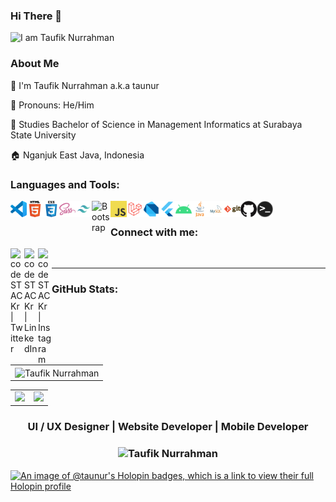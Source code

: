 ### Hi There 👋

<!--
**taunur/taunur** is a ✨ _special_ ✨ repository because its `README.md` (this file) appears on your GitHub profile.

Here are some ideas to get you started:

- 🔭 I’m currently working on ...
- 🌱 I’m currently learning ...
- 👯 I’m looking to collaborate on ...
- 🤔 I’m looking for help with ...
- 💬 Ask me about ...
- 📫 How to reach me: ...
- 😄 Pronouns: ...
- ⚡ Fun fact: ...
-->

![I am Taufik Nurrahman ](https://media.licdn.com/dms/image/C5616AQFQxn9rihHqqQ/profile-displaybackgroundimage-shrink_350_1400/0/1640270538621?e=1697673600&v=beta&t=2kFIPxGN7ie8RGntkkpJZnTe2Nb7Ls0RKh42hU7zkws)

### About Me

<p>📛 I'm Taufik Nurrahman a.k.a taunur</p>
<p>🧑 Pronouns: He/Him </p>
<p>🏫 Studies Bachelor of Science in Management Informatics at Surabaya State University</p>
<p>🏠 Nganjuk East Java, Indonesia</p>

### Languages and Tools:

[<img align="left" alt="Visual Studio Code" width="26px" src="https://raw.githubusercontent.com/github/explore/80688e429a7d4ef2fca1e82350fe8e3517d3494d/topics/visual-studio-code/visual-studio-code.png" />][webdevplaylist]
[<img align="left" alt="HTML5" width="26px" src="https://raw.githubusercontent.com/github/explore/80688e429a7d4ef2fca1e82350fe8e3517d3494d/topics/html/html.png" />][webdevplaylist]
[<img align="left" alt="CSS3" width="26px" src="https://raw.githubusercontent.com/github/explore/80688e429a7d4ef2fca1e82350fe8e3517d3494d/topics/css/css.png" />][cssplaylist]
[<img align="left" alt="Sass" width="26px" src="https://raw.githubusercontent.com/github/explore/80688e429a7d4ef2fca1e82350fe8e3517d3494d/topics/sass/sass.png" />][cssplaylist]
[<img align="left" alt="Tailwind CSS" width="26px" src="https://raw.githubusercontent.com/github/explore/80688e429a7d4ef2fca1e82350fe8e3517d3494d/topics/tailwind/tailwind.png" />][cssplaylist]
[<img align="left" alt="Bootsrap" width="30px" src="https://getbootstrap.com/docs/5.1/assets/brand/bootstrap-logo-shadow.png" />][cssplaylist]
[<img align="left" alt="JavaScript" width="26px" src="https://raw.githubusercontent.com/github/explore/80688e429a7d4ef2fca1e82350fe8e3517d3494d/topics/javascript/javascript.png" />][jsplaylist]
[<img align="left" alt="Laravel" width="26px" src="https://raw.githubusercontent.com/github/explore/e94815998e4e0713912fed477a1f346ec04c3da2/topics/laravel/laravel.png" />][webdevplaylist]
[<img align="left" alt="Dart" width="26px" src="https://raw.githubusercontent.com/github/explore/80688e429a7d4ef2fca1e82350fe8e3517d3494d/topics/dart/dart.png" />][webdevplaylist]
[<img align="left" alt="Flutter" width="26px" src="https://raw.githubusercontent.com/github/explore/361e2821e2dea67711cde99c9c40ed357061cf27/topics/flutter/flutter.png" />][webdevplaylist]
[<img align="left" alt="Android" width="26px" src="https://raw.githubusercontent.com/github/explore/80688e429a7d4ef2fca1e82350fe8e3517d3494d/topics/android/android.png" />][webdevplaylist]
[<img align="left" alt="Java" width="26px" src="https://raw.githubusercontent.com/github/explore/80688e429a7d4ef2fca1e82350fe8e3517d3494d/topics/java/java.png" />][webdevplaylist]
[<img align="left" alt="MySQL" width="26px" src="https://raw.githubusercontent.com/github/explore/80688e429a7d4ef2fca1e82350fe8e3517d3494d/topics/mysql/mysql.png" />][webdevplaylist]
[<img align="left" alt="Git" width="26px" src="https://raw.githubusercontent.com/github/explore/80688e429a7d4ef2fca1e82350fe8e3517d3494d/topics/git/git.png" />][webdevplaylist]
[<img align="left" alt="GitHub" width="26px" src="https://raw.githubusercontent.com/github/explore/78df643247d429f6cc873026c0622819ad797942/topics/github/github.png" />][webdevplaylist]
[<img align="left" alt="Terminal" width="26px" src="https://raw.githubusercontent.com/github/explore/80688e429a7d4ef2fca1e82350fe8e3517d3494d/topics/terminal/terminal.png" />][webdevplaylist]

<br />

### Connect with me:

[<img align="left" alt="codeSTACKr | Twitter" width="22px" src="https://cdn.jsdelivr.net/npm/simple-icons@v3/icons/twitter.svg" />][twitter]
[<img align="left" alt="codeSTACKr | LinkedIn" width="22px" src="https://cdn.jsdelivr.net/npm/simple-icons@v3/icons/linkedin.svg" />][linkedin]
[<img align="left" alt="codeSTACKr | Instagram" width="22px" src="https://cdn.jsdelivr.net/npm/simple-icons@v3/icons/instagram.svg" />][instagram]

<br>

---

### GitHub Stats:

<table align="center" width="100%">
  <tr>
    <td align="center">
      <img align="center" src="https://github-readme-streak-stats.herokuapp.com/?user=taunur&theme=tokyonight_duo" alt="Taufik Nurrahman" />
    </td>
  </tr>
</table>

<table align="center" width="100%">
  <tr>
    <td align="center">
      <img src="https://github-readme-stats.vercel.app/api?username=taunur&show_icons=true&theme=tokyonight">
    </td>
    <td align="center">
      <img src="https://github-readme-stats.vercel.app/api/top-langs/?username=taunur&theme=tokyonight&hide_border=false&include_all_commits=true&count_private=true&layout=compact">
    </td>
  </tr>
</table>

<h3 align="center"> UI / UX Designer | Website Developer | Mobile Developer</h3>

<h3>
  <p align="center">
    <img src="https://komarev.com/ghpvc/?username=taunur&label=Profile%20views&color=6805D3&style=flat" alt="Taufik Nurrahman" />
  </p>
</h3>

[![An image of @taunur's Holopin badges, which is a link to view their full Holopin profile](https://holopin.me/taunur)](https://holopin.io/@taunur)

<!-- [website]: https://banuacoders.com -->

[twitter]: https://twitter.com/taunur__
[instagram]: https://www.instagram.com/taunur_/
[linkedin]: https://www.linkedin.com/in/taunur/
[webdevplaylist]: https://www.youtube.com/
[jsplaylist]: https://www.youtube.com/
[cssplaylist]: https://www.youtube.com/
[reactplaylist]: https://www.youtube.com/
